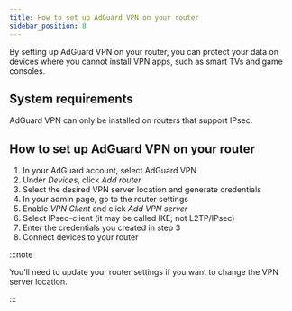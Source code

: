 ```yaml
---
title: How to set up AdGuard VPN on your router
sidebar_position: 8
---
```


By setting up AdGuard VPN on your router, you can protect your data on devices where you cannot install VPN apps, such as smart TVs and game consoles.

## System requirements
AdGuard VPN can only be installed on routers that support IPsec.

## How to set up AdGuard VPN on your router

1. In your AdGuard account, select AdGuard VPN
2. Under *Devices*, click *Add router*
3. Select the desired VPN server location and generate credentials
4. In your admin page, go to the router settings
5. Enable *VPN Client* and click *Add VPN server*
6. Select IPsec-client (it may be called IKE; not L2TP/IPsec)
7. Enter the credentials you created in step 3
8. Connect devices to your router

:::note

You’ll need to update your router settings if you want to change the VPN server location.

:::